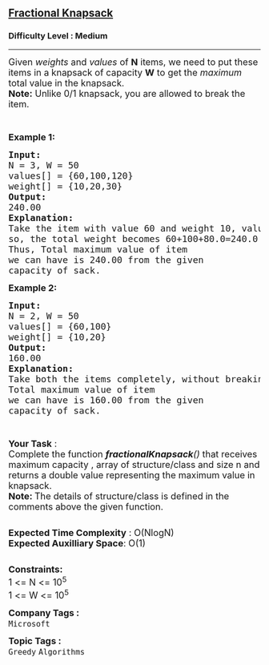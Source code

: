 <h2><a href="https://www.geeksforgeeks.org/problems/fractional-knapsack-1587115620/1?page=1&difficulty=Easy,Medium&status=unsolved&sortBy=submissions">Fractional Knapsack</a></h2><h3>Difficulty Level : Medium</h3><hr><div class="problems_problem_content__Xm_eO"><p><span style="font-size: 18px;">Given <em>weights</em> and <em>values</em> of <strong>N</strong> items, we need to put these items in a knapsack of capacity <strong>W</strong> to get the <em>maximum</em> total value in the knapsack.<br><strong>Note:</strong> Unlike 0/1 knapsack, you are allowed to break&nbsp;the item.&nbsp;</span></p>
<p>&nbsp;</p>
<p><span style="font-size: 18px;"><strong>Example 1:</strong></span></p>
<pre><span style="font-size: 18px;"><strong>Input:
</strong>N = 3, W = 50
values[] = {60,100,120}
weight[] = {10,20,30}
<strong>Output:
</strong>240.00<strong>
Explanation:<br></strong>Take the item with value 60 and weight 10, value 100 and weight 20 and split the third item with value 120 and weight 30, to fit it into weight 20. so it becomes (120/30)*20=80<br>so, the total weight becomes 60+100+80.0=240.0<strong><br></strong>Thus, Total maximum value of item
we can have is 240.00 from the given
capacity of sack. 
</span></pre>
<p><span style="font-size: 18px;"><strong>Example 2:</strong></span></p>
<pre><span style="font-size: 18px;"><strong>Input:
</strong>N = 2, W = 50
values[] = {60,100}
weight[] = {10,20}
<strong>Output:
</strong>160.00<strong>
Explanation:<br></strong>Take both the items completely, without breaking.
Total maximum value of item
we can have is 160.00 from the given
capacity of sack.</span></pre>
<p>&nbsp;</p>
<p><span style="font-size: 18px;"><strong>Your Task</strong> :<br>Complete the function&nbsp;<em><strong>fractionalKnapsack</strong>()</em> that receives maximum capacity , array of structure/class&nbsp;and size n and returns a double value representing the maximum value in knapsack.<br><strong>Note:&nbsp;</strong>The details of structure/class is defined in the comments above the given function.</span></p>
<p><br><span style="font-size: 18px;"><strong>Expected Time Complexity</strong> : O(NlogN)<br><strong>Expected Auxilliary Space</strong>: O(1)</span></p>
<p><br><span style="font-size: 18px;"><strong>Constraints:</strong><br>1 &lt;= N &lt;= 10<sup>5</sup><br>1 &lt;= W &lt;= 10<sup>5</sup></span></p></div><p><span style=font-size:18px><strong>Company Tags : </strong><br><code>Microsoft</code>&nbsp;<br><p><span style=font-size:18px><strong>Topic Tags : </strong><br><code>Greedy</code>&nbsp;<code>Algorithms</code>&nbsp;